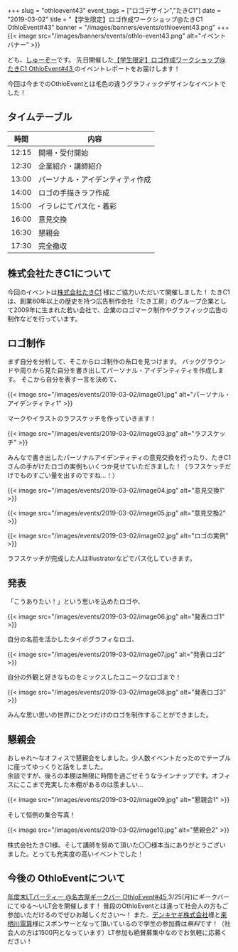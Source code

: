 +++
slug = "othloevent43"
event_tags = ["ロゴデザイン","たきC1"]
date = "2019-03-02"
title = "【学生限定】ロゴ作成ワークショップ@たきC1 OthloEvent#43"
banner = "/images/banners/events/othloevent43.png"
+++
{{< image src="/images/banners/events/othlo-event43.png" alt="イベントバナー" >}}

ども、[しゅーぞー](https://twitter.com/shuzo_create)です。
先日開催した[【学生限定】ロゴ作成ワークショップ@たきC1 OthloEvent#43 ](https://othlotech.connpass.com/event/114628/)のイベントレポートをお届けします！

今回は今までのOthloEventとは毛色の違うグラフィックデザインなイベントでした！

## タイムテーブル
時間|内容
---|---
12:15|開場・受付開始
12:30|企業紹介・講師紹介
13:00|パーソナル・アイデンティティ作成
14:00|ロゴの手描きラフ作成
15:00|イラレにてパス化・着彩
16:00|意見交換
16:30|懇親会
17:30|完全撤収

## 株式会社たきC1について
今回のイベントは[株式会社たきC1](http://www.taki-c1.co.jp/taki/index.html) 様にご協力いただいて開催しました！
たきC1は、創業60年以上の歴史を持つ広告制作会社『たき工房』のグループ企業として2009年に生まれた若い会社で、企業のロゴマーク制作やグラフィック広告の制作などを行っています。

## ロゴ制作
まず自分を分析して、そこからロゴ制作の糸口を見つけます。
バックグラウンドや周りから見た自分を書き出してパーソナル・アイデンティティを作成します。
そこから自分を表す一言を決めて、

{{< image src="/images/events/2019-03-02/image01.jpg" alt="パーソナル・アイデンティティ1" >}}

マークやイラストのラフスケッチを作っていきます！


{{< image src="/images/events/2019-03-02/image03.jpg" alt="ラフスケッチ" >}}

みんなで書き出したパーソナルアイデンティティの意見交換を行ったり、たきC1さんの手がけたロゴの実例もいくつか見せていただきました！（ラフスケッチだけでものすごい量を出すのですね…！）

{{< image src="/images/events/2019-03-02/image04.jpg" alt="意見交換1" >}}

{{< image src="/images/events/2019-03-02/image05.jpg" alt="意見交換2" >}}

{{< image src="/images/events/2019-03-02/image02.jpg" alt="ロゴの実例" >}}

ラフスケッチが完成した人はIllustratorなどでパス化していきます。



## 発表
「こうありたい！」という思いを込めたロゴや、

{{< image src="/images/events/2019-03-02/image06.jpg" alt="発表ロゴ1" >}}  

自分の名前を活かしたタイポグラフィなロゴ、

{{< image src="/images/events/2019-03-02/image07.jpg" alt="発表ロゴ2" >}}  

自分の外観と好きなものをミックスしたユニークなロゴまで！

{{< image src="/images/events/2019-03-02/image08.jpg" alt="発表ロゴ3" >}}  

みんな思い思いの世界にひとつだけのロゴを制作することができました。

## 懇親会
おしゃれ〜なオフィスで懇親会をしました。少人数イベントだったのでテーブルに座ってゆっくりと話をしました。  
余談ですが、後ろの本棚は無限に時間を過ごせそうなラインナップです。オフィスにここまで充実した本棚があるのは羨ましい…

{{< image src="/images/events/2019-03-02/image09.jpg" alt="懇親会1" >}}  

そして恒例の集合写真！

{{< image src="/images/events/2019-03-02/image10.jpg" alt="懇親会2" >}}  

株式会社たきC1様、そして講師を努めて頂いた〇〇様本当にありがとうございました。とっても充実度の高いイベントでした！

## 今後の OthloEventについて
[年度末LTパーティー @名古屋ギークバー OthloEvent#45 ](https://othlotech.connpass.com/event/123264/)
3/25(月)にギークバーにてゆる〜いLT会を開催します！
普段のOthloEventとは違って社会人の方もご参加いただけるのでぜひお越しください〜！
また、[デンキヤギ株式会社](https://www.denkiyagi.jp/)様と[来栖川電算](https://www.kurusugawa.jp/)様にスポンサーとなって頂いているので学生の参加費は*無料*です！（社会人の方は1500円となっています）LT参加も絶賛募集中なのでお気軽に応募ください！




